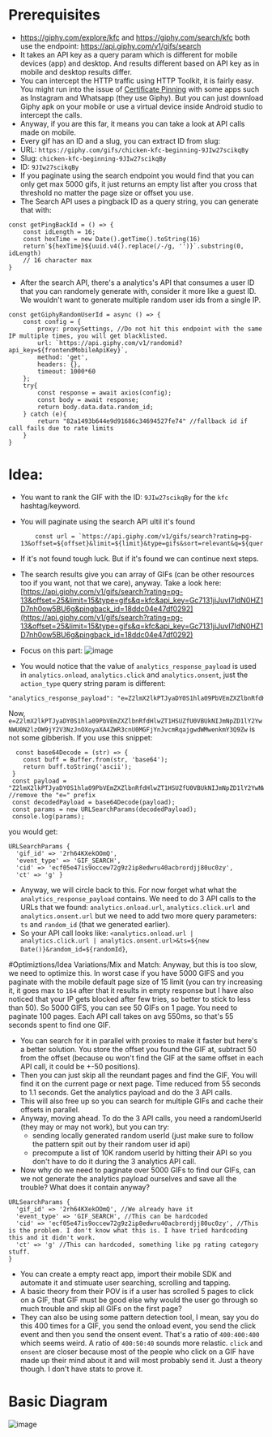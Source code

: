 # Prerequisites
- https://giphy.com/explore/kfc and https://giphy.com/search/kfc both use the endpoint: https://api.giphy.com/v1/gifs/search
- It takes an API key as a query param which is different for mobile devices (app) and desktop. And results different based on API key as in mobile and desktop results differ.
- You can intercept the HTTP traffic using HTTP Toolkit, it is fairly easy. You might run into the issue of [Certificate Pinning](https://httptoolkit.com/blog/frida-certificate-pinning/) with some apps such as Instagram and Whatsapp (they use Giphy). But you can just download Giphy apk on your mobile or use a virtual device inside Android studio to intercept the calls.
- Anyway, if you are this far, it means you can take a look at API calls made on mobile. 
- Every gif has an ID and a slug, you can extract ID from slug:
 - URL: `https://giphy.com/gifs/chicken-kfc-beginning-9JIw27scikqBy`
 - Slug: `chicken-kfc-beginning-9JIw27scikqBy`
 - ID: `9JIw27scikqBy`
- If you paginate using the search endpoint you would find that you can only get max 5000 gifs, it just returns an empty list after you cross that threshold no matter the page size or offset you use.
- The Search API uses a pingback ID as a query string, you can generate that with:

```
const getPingBackId = () => {
    const idLength = 16;
    const hexTime = new Date().getTime().toString(16)
    return`${hexTime}${uuid.v4().replace(/-/g, '')}`.substring(0, idLength) 
    // 16 character max
}
```
- After the search API, there's a analytics's API that consumes a user ID that you can randomely generate with, consider it more like a guest ID. We wouldn't want to generate multiple random user ids from a single IP.
```
const getGiphyRandomUserId = async () => {
    const config = {
        proxy: proxySettings, //Do not hit this endpoint with the same IP multiple times, you will get blacklisted.
        url: `https://api.giphy.com/v1/randomid?api_key=${frontendMobileApiKey}`,
        method: 'get',
        headers: {},
        timeout: 1000*60
    };
    try{
        const response = await axios(config);
        const body = await response;
        return body.data.data.random_id;
    } catch (e){
        return "82a1493b644e9d91686c34694527fe74" //fallback id if call fails due to rate limits
    }
}
```
	
# Idea:
- You want to rank the GIF with the ID: `9JIw27scikqBy` for the `kfc` hashtag/keyword.
- You will paginate using the search API ultil it's found
  ```
      const url = `https://api.giphy.com/v1/gifs/search?rating=pg-13&offset=${offset}&limit=${limit}&type=gifs&sort=relevant&q=${query}&api_key=${frontendMobileApiKey}&pingback_id=${pingbackId}`;
  ```
- If it's not found tough luck. But if it's found we can continue next steps.
- The search results give you can array of GIFs (can be other resources too if you want, not that we care), anyway. Take a look here: [https://api.giphy.com/v1/gifs/search?rating=pg-13&offset=25&limit=15&type=gifs&q=kfc&api_key=Gc7131jiJuvI7IdN0HZ1D7nh0ow5BU6g&pingback_id=18ddc04e47df0292](https://api.giphy.com/v1/gifs/search?rating=pg-13&offset=25&limit=15&type=gifs&q=kfc&api_key=Gc7131jiJuvI7IdN0HZ1D7nh0ow5BU6g&pingback_id=18ddc04e47df0292)
- Focus on this part:
  ![image](https://github.com/FlicLabs/giphy-web/assets/11132005/355b113c-1b8d-4d25-95bd-01c232213483)

- You would notice that the value of `analytics_response_payload` is used in `analytics.onload`, `analytics.click` and `analytics.onsent`, just the `action_type` query string param is different:
```
"analytics_response_payload": "e=Z2lmX2lkPTJyaDY0S1hla09PbVEmZXZlbnRfdHlwZT1HSUZfU0VBUkNIJmNpZD1lY2YwNWU0N2lzOW9jY2V3NzJnOXoyaXA4ZWR3cnU0MGFjYnJvcmRqajgwdWMwenkmY3Q9Zw",
```
Now, `e=Z2lmX2lkPTJyaDY0S1hla09PbVEmZXZlbnRfdHlwZT1HSUZfU0VBUkNIJmNpZD1lY2YwNWU0N2lzOW9jY2V3NzJnOXoyaXA4ZWR3cnU0MGFjYnJvcmRqajgwdWMwenkmY3Q9Zw` is not some gibberish. If you use this snippet:
```
  const base64Decode = (str) => {
    const buff = Buffer.from(str, 'base64');
    return buff.toString('ascii');
 }
 const payload = "Z2lmX2lkPTJyaDY0S1hla09PbVEmZXZlbnRfdHlwZT1HSUZfU0VBUkNIJmNpZD1lY2YwNWU0N2lzOW9jY2V3NzJnOXoyaXA4ZWR3cnU0MGFjYnJvcmRqajgwdWMwenkmY3Q9Zw"; //remove the "e=" prefix
 const decodedPayload = base64Decode(payload);
 const params = new URLSearchParams(decodedPayload);
 console.log(params);
```
you would get:
```
URLSearchParams {
  'gif_id' => '2rh64KXekOOmQ',
  'event_type' => 'GIF_SEARCH',
  'cid' => 'ecf05e47is9occew72g9z2ip8edwru40acbrordjj80uc0zy',
  'ct' => 'g' }
```
- Anyway, we will circle back to this. For now forget what what the `analytics_response_payload` contains. We need to do 3 API calls to the URLs that we found: `analytics.onload.url`, `analytics.click.url` and `analytics.onsent.url` but we need to add two more query parameters: `ts` and `random_id` (that we generated earlier).
- So your API call looks like: `<analytics.onload.url | analytics.click.url | analytics.onsent.url>&ts=${new Date()}&random_id=${randomId}`,

#Optimiztions/Idea Variations/Mix and Match:
Anyway, but this is too slow, we need to optimize this. In worst case if you have 5000 GIFS and you paginate with the mobile default page size of 15 limit (you can try increasing it, it goes max to `164` after that it results in empty response but I have also noticed that your IP gets blocked after few tries, so better to stick to less than 50). 
So 5000 GIFS, you can see 50 GIFs on 1 page. You need to paginate 100 pages. Each API call takes on avg 550ms, so that's 55 seconds spent to find one GIF. 
- You can search for it in parallel with proxies to make it faster but here's a better solution. You store the offset you found the GIF at, subtract 50 from the offset (because  ou won't find the GIF at the same offset in each API call, it could be +-50 positions).
- Then you can just skip all the reundant pages and find the GIF, You will find it on the current page or next page. Time reduced from 55 seconds to 1.1 seconds. Get the analytics payload and do the 3 API calls. 
- This will also free up so you can search for multiple GIFs and cache their offsets in parallel.
- Anyway, moving ahead. To do the 3 API calls, you need a randomUserId (they may or may not work), but you can try:
  - sending locally generated random userId (just make sure to follow the pattern spit out by their random user id api)
  - precompute a list of 10K random userId by hitting their API so you don't have to do it during the 3 analytics API call.
- Now why do we need to paginate over 5000 GIFs to find our GIFs, can we not generate the analytics payload ourselves and save all the trouble? What does it contain anyway?
```
URLSearchParams {
  'gif_id' => '2rh64KXekOOmQ', //We already have it
  'event_type' => 'GIF_SEARCH', //This can be hardcoded
  'cid' => 'ecf05e47is9occew72g9z2ip8edwru40acbrordjj80uc0zy', //This is the problem. I don't know what this is. I have tried hardcoding this and it didn't work. 
  'ct' => 'g' //This can hardcoded, something like pg rating category stuff.
}
```
- You can create a empty react app, import their mobile SDK and automate it and stimuate user searching, scrolling and tapping.
- A basic theory from their POV is if a user has scrolled 5 pages to click on a GIF, that GIF must be good else why would the user go through so much trouble and skip all GIFs on the first page?
- They can also be using some pattern detection tool, I mean, say you do this 400 times for a GIF, you send the onload event, you send the click event and then you send the onsent event. That's a ratio of `400:400:400` which seems weird. A ratio of `400:50:40` sounds more relastic. `click` and `onsent` are closer because most of the people who click on a GIF have made up their mind about it and will most probably send it. Just a theory though. I don't have stats to prove it.
# Basic Diagram
![image](https://github.com/FlicLabs/giphy-web/assets/11132005/a011d90d-2b56-4780-a0c4-7fe89f369d66)




